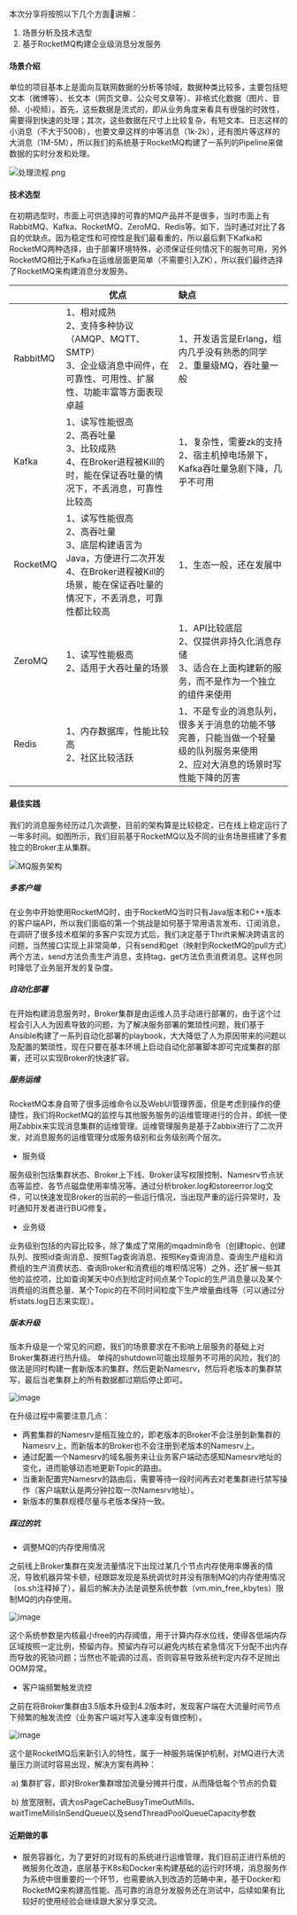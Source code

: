 本次分享将按照以下几个方面讲解：

1. 场景分析及技术选型
2. 基于RocketMQ构建企业级消息分发服务



#### 场景介绍

单位的项目基本上是面向互联网数据的分析等领域，数据种类比较多，主要包括短文本（微博等）、长文本（网页文章、公众号文章等）、非格式化数据（图片、音频、小视频）。首先，这些数据是流式的，即从业务角度来看具有很强的时效性，需要得到快速的处理；其次，这些数据在尺寸上比较复杂，有短文本、日志这样的小消息（不大于500B），也要文章这样的中等消息（1k-2k），还有图片等这样的大消息（1M-5M），所以我们的系统基于RocketMQ构建了一系列的Pipeline来做数据的实时分发和处理。

![处理流程.png](https://raw.githubusercontent.com/Chuenfai/mq-share/master/img/1.png)

#### 技术选型

在初期选型时，市面上可供选择的可靠的MQ产品并不是很多，当时市面上有RabbitMQ、Kafka、RocketMQ、ZeroMQ、Redis等。如下，当时通过对比了各自的优缺点。因为稳定性和可控性是我们最看重的，所以最后剩下Kafka和RocketMQ两种选择，由于部署环境特殊，必须保证任何情况下的服务可用，另外RocketMQ相比于Kafka在运维层面更简单（不需要引入ZK），所以我们最终选择了RocketMQ来构建消息分发服务。

|          | 优点                                                         | 缺点                                                         |
| -------- | ------------------------------------------------------------ | :----------------------------------------------------------- |
| RabbitMQ | 1、相对成熟<br/>2、支持多种协议（AMQP、MQTT、SMTP）<br/>3、企业级消息中间件，在可靠性、可用性、扩展性、功能丰富等方面表现卓越 | 1、开发语言是Erlang，组内几乎没有熟悉的同学<br/>2、重量级MQ，吞吐量一般 |
| Kafka    | 1、读写性能很高<br/>2、高吞吐量<br/>3、比较成熟<br/>4、在Broker进程被Kill的时，能在保证吞吐量的情况下，不丢消息，可靠性比较高 | 1、复杂性，需要zk的支持<br/>2、宿主机掉电场景下，Kafka吞吐量急剧下降，几乎不可用 |
| RocketMQ | 1、读写性能很高<br/>2、高吞吐量<br/>3、底层构建语言为Java，方便进行二次开发<br/>4、在Broker进程被Kill的场景，能在保证吞吐量的情况下，不丢消息，可靠性都比较高 | 1、生态一般，还在发展中<br/>                                 |
| ZeroMQ   | 1、读写性能极高<br/>2、适用于大吞吐量的场景                  | 1、API比较底层<br/>2、仅提供非持久化消息存储<br/>3、适合在上面构建新的服务，而不是作为一个独立的组件来使用<br/> |
| Redis    | 1、内存数据库，性能比较高<br/>2、社区比较活跃                | 1、不是专业的消息队列，很多关于消息的功能不够完善，只能当做一个轻量级的队列服务来使用<br/>2、应对大消息的场景时写性能下降的厉害<br/> |

#### 最佳实践

我们的消息服务经历过几次调整，目前的架构算是比较稳定，已在线上稳定运行了一年多时间。如图所示，我们目前基于RocketMQ以及不同的业务场景搭建了多套独立的Broker主从集群。

![MQ服务架构](https://raw.githubusercontent.com/Chuenfai/mq-share/master/img/2.png)

##### 多客户端

在业务中开始使用RocketMQ时，由于RocketMQ当时只有Java版本和C++版本的客户端API，所以我们面临的第一个挑战是如何基于常用语言发布、订阅消息，在调研了很多技术框架的多客户实现方式后，我们决定基于Thrift来解决跨语言的问题，当然接口实现上非常简单，只有send和get（映射到RocketMQ的pull方式）两个方法，send方法负责生产消息，支持tag，get方法负责消费消息。这样也同时降低了业务层开发的复杂度。

##### 自动化部署

在开始构建消息服务时，Broker集群是由运维人员手动进行部署的，由于这个过程会引入人为因素导致的问题，为了解决服务部署的繁琐性问题，我们基于Ansible构建了一系列自动化部署的playbook，大大降低了人为原因带来的问题以及配置的繁琐性，现在只要在基本环境上启动自动化部署脚本即可完成集群的部署，还可以实现Broker的快速扩容。

##### 服务运维

RocketMQ本身自带了很多运维命令以及WebUI管理界面，但是考虑到操作的便捷性，我们将RocketMQ的监控与其他服务服务的运维管理进行的合并，即统一使用Zabbix来实现消息集群的运维管理。运维管理服务是基于Zabbix进行了二次开发，对消息服务的运维管理分成服务级别和业务级别两个层次。

* 服务级

服务级别包括集群状态、Broker上下线、Broker读写权限控制、Namesrv节点状态等监控、各节点磁盘使用率情况等。通过分析broker.log和storeerror.log文件，可以快速发现Broker的当前的一些运行情况，当出现严重的运行异常时，及时通知开发者进行BUG修复。

* 业务级

业务级别包括的内容比较多，除了集成了常用的mqadmin命令（创建topic、创建队列、按照id查询消息、按照Tag查询消息、按照Key查询消息、查询生产组和消费组的生产消费状态、查询Broker和消费组的堆积情况等）之外，还扩展一些其他的监控项，比如查询某天中0点到给定时间点某个Topic的生产消息量以及某个消费组的消费总量、某个Topic的在不同时间粒度下生产增量曲线等（可以通过分析stats.log日志来实现）。

##### 版本升级

版本升级是一个常见的问题，我们的场景要求在不影响上层服务的基础上对Broker集群进行热升级。 单纯的shutdown可能出现服务不可用的风险，我们的做法是同时构建一套新版本的集群，然后更新Namesrv，然后将老版本的集群禁写，最后当老集群上的所有数据都过期后停止即可。

![image](https://raw.githubusercontent.com/Chuenfai/mq-share/master/img/3.png)

在升级过程中需要注意几点：

* 两套集群的Namesrv是相互独立的，即老版本的Broker不会注册到新集群的Namesrv上，而新版本的Broker也不会注册到老版本的Namesrv上。
* 通过配置一个Namesrv的域名服务来让业务客户端动态感知Namesrv地址的变化，进而能够动态地更新Topic的路由。
* 当重新配置完Namesrv的路由后，需要等待一段时间再去对老集群进行禁写操作（客户端默认是两分钟拉取一次Namesrv地址）。
* 新版本的集群规模尽量与老版本保持一致。

##### 踩过的坑

* 调整MQ的内存使用情况

之前线上Broker集群在突发流量情况下出现过某几个节点内存使用率爆表的情况，导致机器异常卡顿，经跟踪发现是系统调优时并没有限制MQ的内存使用情况（os.sh注释掉了），最后的解决办法是调整系统参数（vm.min_free_kbytes）限制MQ的内存使用。

![image](https://raw.githubusercontent.com/Chuenfai/mq-share/master/img/4.png)

这个系统参数是内核最小free的内存阈值，用于计算内存水位线，使得各低端内存区域按照一定比例，预留内存。预留内存可以避免内核在紧急情况下分配不出内存而导致的死锁问题；当然也不能调的过高，否则容易导致系统判定内存不足抛出OOM异常。

* 客户端频繁触发流控

之前在将Broker集群由3.5版本升级到4.2版本时，发现客户端在大流量时间节点下频繁的触发流控（业务客户端对写入速率没有做控制）。

![image](https://raw.githubusercontent.com/Chuenfai/mq-share/master/img/5.png)

这个是RocketMQ后来新引入的特性，属于一种服务端保护机制，对MQ进行大流量压力测试时容易出现，解决方案有两种：

​	a) 集群扩容，即对Broker集群增加流量分摊并行度，从而降低每个节点的负载

​	b) 放宽限制，调大osPageCacheBusyTimeOutMills、waitTimeMillsInSendQueue以及sendThreadPoolQueueCapacity参数

#### 近期做的事

* 服务容器化，为了更好的对现有的系统进行运维管理，我们目前正进行系统的微服务化改造，底层基于K8s和Docker来构建基础的运行时环境，消息服务作为系统中很重要的一个环节，也需要纳入到改造的范畴中来，基于Docker和RocketMQ来构建高性能、高可靠的消息分发服务还在测试中，后续如果有比较好的使用经验会继续跟大家分享交流。

